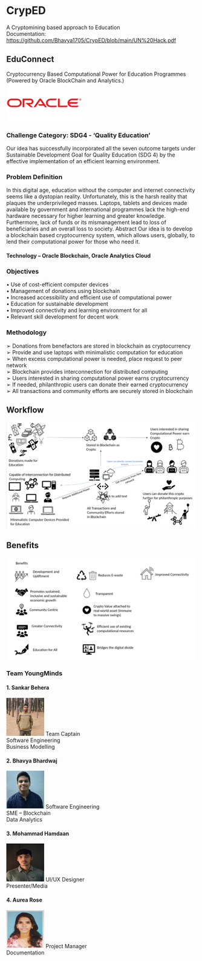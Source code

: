 # CrypED
A Cryptomining based approach to Education <br/>
Documentation: https://github.com/Bhavya1705/CrypED/blob/main/UN%20Hack.pdf
## EduConnect
Cryptocurrency Based Computational Power for Education Programmes (Powered by Oracle BlockChain and Analytics.)
<img src="https://github.com/Bhavya1705/CrypED/blob/main/UserInterface/Oracle.png" width="200" height="100">
### Challenge Category: SDG4 - ‘Quality Education’
Our idea has successfully incorporated all the seven outcome targets under
Sustainable Development Goal for Quality Education (SDG 4) by the effective
implementation of an efficient learning environment.
### Problem Definition
In this digital age, education without the computer and internet connectivity
seems like a dystopian reality. Unfortunately, this is the harsh reality that plaques
the underprivileged masses. Laptops, tablets and devices made available by
government and international programmes lack the high-end hardware necessary
for higher learning and greater knowledge. Furthermore, lack of funds or its
mismanagement lead to loss of beneficiaries and an overall loss to society.
Abstract
Our idea is to develop a blockchain based cryptocurrency system, which allows
users, globally, to lend their computational power for those who need it.
#### Technology – Oracle Blockchain, Oracle Analytics Cloud
### Objectives
• Use of cost-efficient computer devices <br/>
• Management of donations using blockchain <br/>
• Increased accessibility and efficient use of computational power <br/>
• Education for sustainable development <br/>
• Improved connectivity and learning environment for all <br/>
• Relevant skill development for decent work <br/>
### Methodology
➢ Donations from benefactors are stored in blockchain as cryptocurrency <br/>
➢ Provide and use laptops with minimalistic computation for education <br/>
➢ When excess computational power is needed, place request to peer network <br/>
➢ Blockchain provides interconnection for distributed computing <br/>
➢ Users interested in sharing computational power earns cryptocurrency <br/>
➢ If needed, philanthropic users can donate their earned cryptocurrency <br/>
➢ All transactions and community efforts are securely stored in blockchain <br/>
## Workflow
![alt text](https://github.com/Bhavya1705/CrypED/blob/main/Workflow.jpeg)
## Benefits
![alt text](https://github.com/Bhavya1705/CrypED/blob/main/Benefits.jpeg)
### Team YoungMinds
#### 1. Sankar Behera 
<img src="https://github.com/Bhavya1705/CrypED/blob/main/TeamMembers/SankarBehara.jpg" width="100" height="100">
Team Captain <br/>
Software Engineering <br/>
Business Modelling <br/>

#### 2. Bhavya Bhardwaj 
<img src="https://github.com/Bhavya1705/CrypED/blob/main/TeamMembers/b2.jpg" width="100" height="100">
Software Engineering <br/>
SME – Blockchain <br/>
Data Analytics <br/>

#### 3. Mohammad Hamdaan
<img src="https://github.com/Bhavya1705/CrypED/blob/main/TeamMembers/Hamdaan.jpeg" width="100" height="100">
UI/UX Designer <br/>
Presenter/Media <br/>

#### 4. Aurea Rose 
<img src="https://github.com/Bhavya1705/CrypED/blob/main/TeamMembers/AureaRose.jpg" width="100" height="100">
Project Manager <br/>
Documentation <br/>
